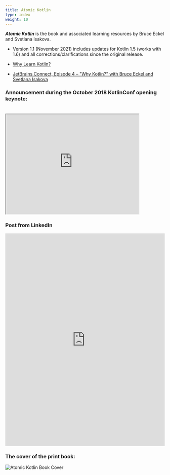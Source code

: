 ```yaml
---
title: Atomic Kotlin
type: index
weight: 10
---
```


***Atomic Kotlin*** is the book and associated learning resources by Bruce
Eckel and Svetlana Isakova.

- Version 1.1 (November 2021) includes updates for Kotlin 1.5 (works with 1.6) and all corrections/clarifications since the original release.

- [Why Learn Kotlin?](https://blog.jetbrains.com/kotlin/2021/04/why-learn-kotlin/)

- [JetBrains Connect, Episode 4 – "Why Kotlin?" with Bruce Eckel and Svetlana Isakova](https://www.youtube.com/watch?v=0V-qp-qpjzU)


### Announcement during the October 2018 KotlinConf opening keynote:<br/><br/>

<iframe width="420" height="315"
src="https://www.youtube.com/embed/PsaFVLr8t4E?t=2360">
</iframe>

### Post from LinkedIn

<iframe src="https://www.linkedin.com/embed/feed/update/urn:li:share:6873147620798337024" height="671" width="504" frameborder="0" allowfullscreen="" title="Embedded post"></iframe>

### The cover of the print book:

![Atomic Kotlin Book Cover](/images/BookCover.png)
